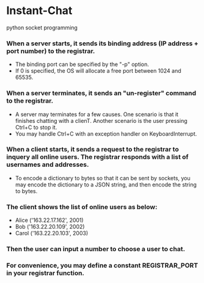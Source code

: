# Instant-Chat
python socket programming

### When a server starts, it sends its binding address (IP address + port number) to the registrar.
* The binding port can be specified by the "-p" option.
* If 0 is specified, the OS will allocate a free port between 1024 and 65535.
### When a server terminates, it sends an "un-register" command to the registrar.
* A server may terminates for a few causes. One scenario is that it finishes chatting with a clienT. Another scenario is the user pressing Ctrl+C to stop it.
* You may handle Ctrl+C with an exception handler on KeyboardInterrupt.
### When a client starts, it sends a request to the registrar to inquery all online users. The registrar responds with a list of usernames and addresses.
* To encode a dictionary to bytes so that it can be sent by sockets, you may encode the dictionary to a JSON string, and then encode the string to bytes.
### The client shows the list of online users as below:
* Alice ('163.22.17.162', 2001)
* Bob ('163.22.20.109', 2002)
* Carol ('163.22.20.103', 2003)
### Then the user can input a number to choose a user to chat.
### For convenience, you may define a constant REGISTRAR_PORT in your registrar function.
